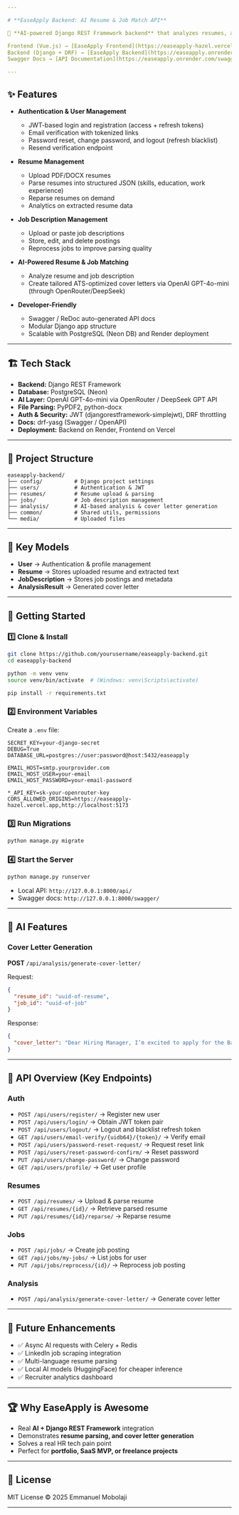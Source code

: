 ```yaml
---

# **EaseApply Backend: AI Resume & Job Match API**

🚀 **AI-powered Django REST Framework backend** that analyzes resumes, and generates **tailored ATS-friendly cover letters**.

Frontend (Vue.js) → [EaseApply Frontend](https://easeapply-hazel.vercel.app)
Backend (Django + DRF) → [EaseApply Backend](https://easeapply.onrender.com)
Swagger Docs → [API Documentation](https://easeapply.onrender.com/swagger/?format=openapi)

---
```


## ✨ Features

* **Authentication & User Management**

  * JWT-based login and registration (access + refresh tokens)
  * Email verification with tokenized links
  * Password reset, change password, and logout (refresh blacklist)
  * Resend verification endpoint

* **Resume Management**

  * Upload PDF/DOCX resumes
  * Parse resumes into structured JSON (skills, education, work experience)
  * Reparse resumes on demand
  * Analytics on extracted resume data

* **Job Description Management**

  * Upload or paste job descriptions
  * Store, edit, and delete postings
  * Reprocess jobs to improve parsing quality

* **AI-Powered Resume & Job Matching**

  * Analyze resume and job description
  * Create tailored ATS-optimized cover letters via OpenAI GPT-4o-mini (through OpenRouter/DeepSeek)

* **Developer-Friendly**

  * Swagger / ReDoc auto-generated API docs
  * Modular Django app structure
  * Scalable with PostgreSQL (Neon DB) and Render deployment

---

## 🏗️ Tech Stack

* **Backend:** Django REST Framework
* **Database:** PostgreSQL (Neon)
* **AI Layer:** OpenAI GPT-4o-mini via OpenRouter / DeepSeek GPT API
* **File Parsing:** PyPDF2, python-docx
* **Auth & Security:** JWT (djangorestframework-simplejwt), DRF throttling
* **Docs:** drf-yasg (Swagger / OpenAPI)
* **Deployment:** Backend on Render, Frontend on Vercel

---

## 📂 Project Structure

```
easeapply-backend/
├── config/          # Django project settings
├── users/           # Authentication & JWT
├── resumes/         # Resume upload & parsing
├── jobs/            # Job description management
├── analysis/        # AI-based analysis & cover letter generation
├── common/          # Shared utils, permissions
└── media/           # Uploaded files
```

---

## 🔑 Key Models

* **User** → Authentication & profile management
* **Resume** → Stores uploaded resume and extracted text
* **JobDescription** → Stores job postings and metadata
* **AnalysisResult** → Generated cover letter

---

## 🚀 Getting Started

### 1️⃣ Clone & Install

```bash
git clone https://github.com/yourusername/easeapply-backend.git
cd easeapply-backend

python -m venv venv
source venv/bin/activate  # (Windows: venv\Scripts\activate)

pip install -r requirements.txt
```

### 2️⃣ Environment Variables

Create a `.env` file:

```
SECRET_KEY=your-django-secret
DEBUG=True
DATABASE_URL=postgres://user:password@host:5432/easeapply

EMAIL_HOST=smtp.yourprovider.com
EMAIL_HOST_USER=your-email
EMAIL_HOST_PASSWORD=your-email-password

*_API_KEY=sk-your-openrouter-key
CORS_ALLOWED_ORIGINS=https://easeapply-hazel.vercel.app,http://localhost:5173
```

### 3️⃣ Run Migrations

```bash
python manage.py migrate
```

### 4️⃣ Start the Server

```bash
python manage.py runserver
```

* Local API: `http://127.0.0.1:8000/api/`
* Swagger docs: `http://127.0.0.1:8000/swagger/`

---

## 🧠 AI Features

### Cover Letter Generation

**POST** `/api/analysis/generate-cover-letter/`

Request:

```json
{
  "resume_id": "uuid-of-resume",
  "job_id": "uuid-of-job"
}
```

Response:

```json
{
  "cover_letter": "Dear Hiring Manager, I’m excited to apply for the Backend Engineer role at XYZ Company..."
}
```

---

## 🔗 API Overview (Key Endpoints)

### Auth

* `POST /api/users/register/` → Register new user
* `POST /api/users/login/` → Obtain JWT token pair
* `POST /api/users/logout/` → Logout and blacklist refresh token
* `GET /api/users/email-verify/{uidb64}/{token}/` → Verify email
* `POST /api/users/password-reset-request/` → Request reset link
* `POST /api/users/reset-password-confirm/` → Reset password
* `PUT /api/users/change-password/` → Change password
* `GET /api/users/profile/` → Get user profile

### Resumes

* `POST /api/resumes/` → Upload & parse resume
* `GET /api/resumes/{id}/` → Retrieve parsed resume
* `PUT /api/resumes/{id}/reparse/` → Reparse resume

### Jobs

* `POST /api/jobs/` → Create job posting
* `GET /api/jobs/my-jobs/` → List jobs for user
* `PUT /api/jobs/reprocess/{id}/` → Reprocess job posting

### Analysis

* `POST /api/analysis/generate-cover-letter/` → Generate cover letter

---

## 📌 Future Enhancements

* ✅ Async AI requests with Celery + Redis
* ✅ LinkedIn job scraping integration
* ✅ Multi-language resume parsing
* ✅ Local AI models (HuggingFace) for cheaper inference
* ✅ Recruiter analytics dashboard

---

## 🏆 Why EaseApply is Awesome

* Real **AI + Django REST Framework** integration
* Demonstrates **resume parsing, and cover letter generation**
* Solves a real HR tech pain point
* Perfect for **portfolio, SaaS MVP, or freelance projects**

---

## 📜 License

MIT License © 2025 Emmanuel Mobolaji

---

